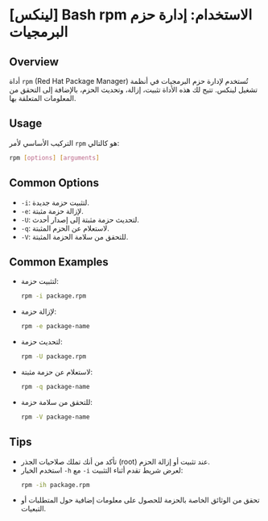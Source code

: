 # [لينكس] Bash rpm الاستخدام: إدارة حزم البرمجيات

## Overview
أداة `rpm` (Red Hat Package Manager) تُستخدم لإدارة حزم البرمجيات في أنظمة تشغيل لينكس. تتيح لك هذه الأداة تثبيت، إزالة، وتحديث الحزم، بالإضافة إلى التحقق من المعلومات المتعلقة بها.

## Usage
التركيب الأساسي لأمر `rpm` هو كالتالي:

```bash
rpm [options] [arguments]
```

## Common Options
- `-i`: لتثبيت حزمة جديدة.
- `-e`: لإزالة حزمة مثبتة.
- `-U`: لتحديث حزمة مثبتة إلى إصدار أحدث.
- `-q`: لاستعلام عن الحزم المثبتة.
- `-V`: للتحقق من سلامة الحزمة المثبتة.

## Common Examples
- لتثبيت حزمة:
  ```bash
  rpm -i package.rpm
  ```

- لإزالة حزمة:
  ```bash
  rpm -e package-name
  ```

- لتحديث حزمة:
  ```bash
  rpm -U package.rpm
  ```

- لاستعلام عن حزمة مثبتة:
  ```bash
  rpm -q package-name
  ```

- للتحقق من سلامة حزمة:
  ```bash
  rpm -V package-name
  ```

## Tips
- تأكد من أنك تملك صلاحيات الجذر (root) عند تثبيت أو إزالة الحزم.
- استخدم الخيار `-h` مع `-i` لعرض شريط تقدم أثناء التثبيت:
  ```bash
  rpm -ih package.rpm
  ```
- تحقق من الوثائق الخاصة بالحزمة للحصول على معلومات إضافية حول المتطلبات أو التبعيات.